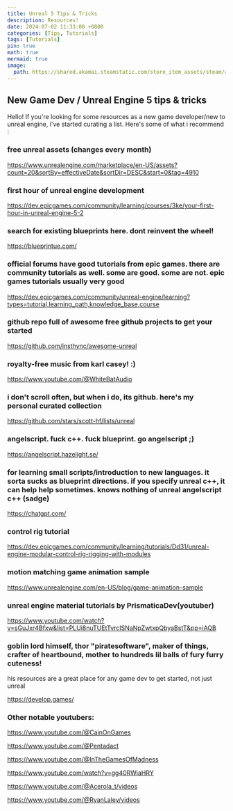 ```yaml
---
title: Unreal 5 Tips & Tricks
description: Resources!
date: 2024-07-02 11:33:00 +0800
categories: [Tips, Tutorials]
tags: [Tutorials]
pin: true
math: true
mermaid: true
image:
  path: https://shared.akamai.steamstatic.com/store_item_assets/steam/apps/2360880/header.jpg?t=1719075848
---
```


## New Game Dev / Unreal Engine 5 tips & tricks

Hello! If you're looking for some resources as a new game developer/new to unreal engine, i've started curating a list. Here's some of what i recommend : 

### free unreal assets (changes every month)

<https://www.unrealengine.com/marketplace/en-US/assets?count=20&sortBy=effectiveDate&sortDir=DESC&start=0&tag=4910>

### first hour of unreal engine development

<https://dev.epicgames.com/community/learning/courses/3ke/your-first-hour-in-unreal-engine-5-2>

### search for existing blueprints here. dont reinvent the wheel!

<https://blueprintue.com/>

### official forums have good tutorials from epic games. there are community tutorials as well. some are good. some are not. epic games tutorials usually very good

<https://dev.epicgames.com/community/unreal-engine/learning?types=tutorial,learning_path,knowledge_base,course>

### github repo full of awesome free github projects to get your started

<https://github.com/insthync/awesome-unreal>

### royalty-free music from karl casey! :)

<https://www.youtube.com/@WhiteBatAudio>

### i don't scroll often, but when i do, its github. here's my personal curated collection

<https://github.com/stars/scott-hf/lists/unreal>

### angelscript. fuck c++. fuck blueprint. go angelscript ;)

<https://angelscript.hazelight.se/>

### for learning small scripts/introduction to new languages. it sorta sucks as blueprint directions. if you specify unreal c++, it can help help sometimes. knows nothing of unreal angelscript c++ (sadge)

<https://chatgpt.com/>

### control rig tutorial

<https://dev.epicgames.com/community/learning/tutorials/Dd31/unreal-engine-modular-control-rig-rigging-with-modules>

### motion matching game animation sample

<https://www.unrealengine.com/en-US/blog/game-animation-sample>

### unreal engine material tutorials by PrismaticaDev(youtuber)

<https://www.youtube.com/watch?v=sGuJxr4Bfxw&list=PLUi8nuTUEtTvrcISNaNpZwtxpQbyaBstT&pp=iAQB>


### goblin lord himself, thor "piratesoftware", maker of things, crafter of heartbound, mother to hundreds lil balls of fury furry cuteness!
his resources are a great place for any game dev to get started, not just unreal

<https://develop.games/>



### Other notable youtubers:

<https://www.youtube.com/@CainOnGames>

<https://www.youtube.com/@Pentadact>

<https://www.youtube.com/@InTheGamesOfMadness>

<https://www.youtube.com/watch?v=gg40RWiaHRY>

<https://www.youtube.com/@Acerola_t/videos>

<https://www.youtube.com/@RyanLaley/videos>
